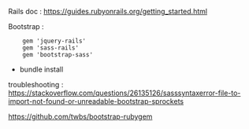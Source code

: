 Rails doc : https://guides.rubyonrails.org/getting_started.html

Bootstrap :
```
    gem 'jquery-rails'
    gem 'sass-rails'
    gem 'bootstrap-sass'
```

* bundle install

troubleshooting :
https://stackoverflow.com/questions/26135126/sasssyntaxerror-file-to-import-not-found-or-unreadable-bootstrap-sprockets

https://github.com/twbs/bootstrap-rubygem